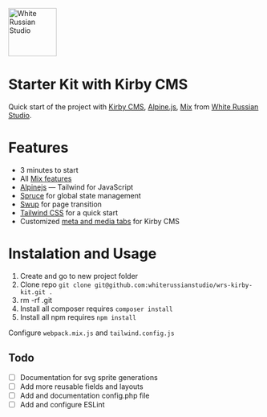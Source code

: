 <a href="https://whiterussian.studio/"><img src="https://whiterussian.studio/assets/wrs.png" alt="White Russian Studio" width="96"></a>

Starter Kit with Kirby CMS
===============================================

Quick start of the project with [Kirby CMS](https://getkirby.com/), [Alpine.js](https://github.com/alpinejs/alpine), [Mix](https://laravel-mix.com/) from [White Russian Studio](https://whiterussian.studio/).

# Features
  * 3 minutes to start
  * All [Mix features](https://laravel-mix.com/docs/master/installation)
  * [Alpinejs](https://github.com/alpinejs/alpine) — Tailwind for JavaScript
  * [Spruce](https://github.com/ryangjchandler/spruce) for global state management
  * [Swup](https://github.com/swup/swup) for page transition
  * [Tailwind CSS](https://tailwindcss.com) for a quick start
  * Customized [meta and media tabs](https://getkirby.com/docs/guide/blueprints/tabs) for Kirby CMS

# Instalation and Usage

1. Create and go to new project folder
2. Clone repo `git clone git@github.com:whiterussianstudio/wrs-kirby-kit.git .`
3. rm -rf .git
3. Install all composer requires `composer install`
4. Install all npm requires `npm install`

Configure `webpack.mix.js` and `tailwind.config.js`


## Todo

- [ ] Documentation for svg sprite generations
- [ ] Add more reusable fields and layouts
- [ ] Add and documentation config.php file
- [ ] Add and configure ESLint
